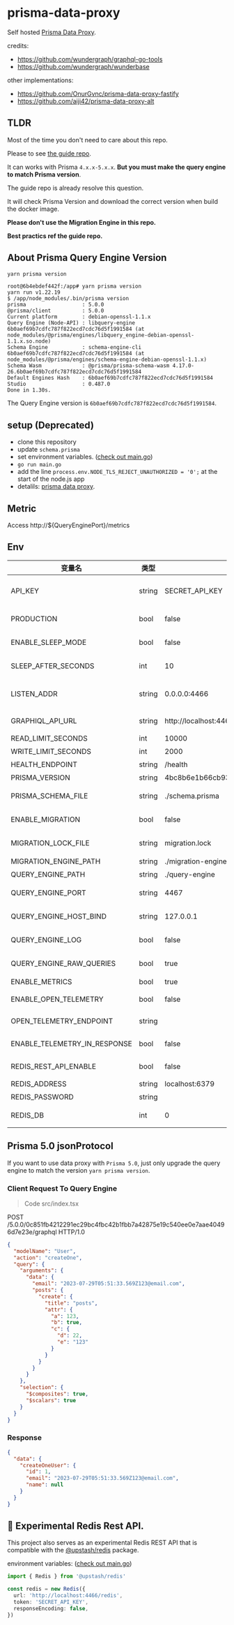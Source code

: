 # prisma-data-proxy

Self hosted [Prisma Data Proxy](https://www.prisma.io/docs/concepts/data-platform/data-proxy).

credits:

- https://github.com/wundergraph/graphql-go-tools
- https://github.com/wundergraph/wunderbase

other implementations:

- https://github.com/OnurGvnc/prisma-data-proxy-fastify
- https://github.com/aiji42/prisma-data-proxy-alt

## TLDR

Most of the time you don't need to care about this repo.

Please to see [the guide repo](https://github.com/zsnmwy/prisma-data-proxy-windmill-template).

It can works with Prisma `4.x.x-5.x.x`. **But you must make the query engine to match Prisma version**.

The guide repo is already resolve this question.

It will check Prisma Version and download the correct version when build the docker image.

**Please don't use the Migration Engine in this repo.**

**Best practics ref the guide repo.**

## About Prisma Query Engine Version

```bash
yarn prisma version
```

```log
root@6b4ebdef442f:/app# yarn prisma version
yarn run v1.22.19
$ /app/node_modules/.bin/prisma version
prisma                  : 5.0.0
@prisma/client          : 5.0.0
Current platform        : debian-openssl-1.1.x
Query Engine (Node-API) : libquery-engine 6b0aef69b7cdfc787f822ecd7cdc76d5f1991584 (at node_modules/@prisma/engines/libquery_engine-debian-openssl-1.1.x.so.node)
Schema Engine           : schema-engine-cli 6b0aef69b7cdfc787f822ecd7cdc76d5f1991584 (at node_modules/@prisma/engines/schema-engine-debian-openssl-1.1.x)
Schema Wasm             : @prisma/prisma-schema-wasm 4.17.0-26.6b0aef69b7cdfc787f822ecd7cdc76d5f1991584
Default Engines Hash    : 6b0aef69b7cdfc787f822ecd7cdc76d5f1991584
Studio                  : 0.487.0
Done in 1.30s.
```

The Query Engine version is `6b0aef69b7cdfc787f822ecd7cdc76d5f1991584`.

## setup (Deprecated)

- clone this repository
- update `schema.prisma`
- set environment variables. ([check out main.go](./main.go#L20-L39))
- `go run main.go`
- add the line `process.env.NODE_TLS_REJECT_UNAUTHORIZED = '0';` at the start of the node.js app
- detalils: [prisma data proxy](https://www.prisma.io/docs/concepts/data-platform/data-proxy).

## Metric

Access http://${QueryEnginePort}/metrics

## Env

| 变量名 | 类型 | 默认值 | 描述 |
| --- | --- | --- | --- |
| API_KEY | string | SECRET_API_KEY | Data Proxy Wrapper的API密钥 |
| PRODUCTION | bool | false | 是否在生产环境中运行 |
| ENABLE_SLEEP_MODE | bool | false | 是否启用睡眠模式 |
| SLEEP_AFTER_SECONDS | int | 10 | 进入睡眠模式前等待的秒数 |
| LISTEN_ADDR | string | 0.0.0.0:4466 | Data Proxy Wrapper监听的地址 |
| GRAPHIQL_API_URL | string | http://localhost:4466 | GraphiQL API的URL |
| READ_LIMIT_SECONDS | int | 10000 | 读取限制的秒数 |
| WRITE_LIMIT_SECONDS | int | 2000 | 写入限制的秒数 |
| HEALTH_ENDPOINT | string | /health | 健康检查的端点 |
| PRISMA_VERSION | string | 4bc8b6e1b66cb932731fb1bdbbc550d1e010de81 | Prisma的版本 |
| PRISMA_SCHEMA_FILE | string | ./schema.prisma | Prisma模式文件的路径 |
| ENABLE_MIGRATION | bool | false | 是否启用Prisma迁移 |
| MIGRATION_LOCK_FILE | string | migration.lock | 迁移锁文件的路径 |
| MIGRATION_ENGINE_PATH | string | ./migration-engine | 迁移引擎的路径 |
| QUERY_ENGINE_PATH | string | ./query-engine | 查询引擎的路径 |
| QUERY_ENGINE_PORT | string | 4467 | 查询引擎监听的端口 |
| QUERY_ENGINE_HOST_BIND | string | 127.0.0.1 | 查询引擎绑定的主机 |
| QUERY_ENGINE_LOG | bool | false | 是否记录查询引擎的日志 |
| QUERY_ENGINE_RAW_QUERIES | bool | true | 是否启用原始查询 |
| ENABLE_METRICS | bool | true | 是否启用Metric |
| ENABLE_OPEN_TELEMETRY | bool | false | 是否启用OpenTelemetry |
| OPEN_TELEMETRY_ENDPOINT | string |  | OpenTelemetry的Endpoint |
| ENABLE_TELEMETRY_IN_RESPONSE | bool | false | 是否在响应中启用遥测 |
| REDIS_REST_API_ENABLE | bool | false | 是否启用Redis REST API |
| REDIS_ADDRESS | string | localhost:6379 | Redis的地址 |
| REDIS_PASSWORD | string |  | Redis的密码 |
| REDIS_DB | int | 0 | Redis的数据库编号 |


## Prisma 5.0 jsonProtocol

If you want to use data proxy with `Prisma 5.0`, just only upgrade the query engine to match the version `yarn prisma version`.

### Client Request To Query Engine

> Code src/index.tsx

POST /5.0.0/0c851fb4212291ec29bc4fbc42b1fbb7a42875e19c540ee0e7aae40496d7e23e/graphql HTTP/1.0

```json
{
  "modelName": "User",
  "action": "createOne",
  "query": {
    "arguments": {
      "data": {
        "email": "2023-07-29T05:51:33.569Z123@email.com",
        "posts": {
          "create": {
            "title": "posts",
            "attr": {
              "a": 123,
              "b": true,
              "c": {
                "d": 22,
                "e": "123"
              }
            }
          }
        }
      }
    },
    "selection": {
      "$composites": true,
      "$scalars": true
    }
  }
}
```

### Response
```json
{
  "data": {
    "createOneUser": {
      "id": 1,
      "email": "2023-07-29T05:51:33.569Z123@email.com",
      "name": null
    }
  }
}
```

## 🧪 Experimental Redis Rest API.

This project also serves as an experimental Redis REST API that is compatible with the [@upstash/redis](https://github.com/upstash/upstash-redis) package.

environment variables: ([check out main.go](./main.go#L41-L44))

```ts
import { Redis } from '@upstash/redis'

const redis = new Redis({
  url: 'http://localhost:4466/redis',
  token: 'SECRET_API_KEY',
  responseEncoding: false,
})
```

